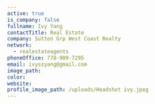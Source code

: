 ```yaml
---
active: true
is_company: false
fullname: Ivy Yang
contactTitle: Real Estate
company: Sutton Grp West Coast Realty
network:
  - realestateagents
phoneOffice: 778-989-7295
email: ivyszyang@gmail.com
image_path:
color:
website:
profile_image_path: /uploads/Headshot ivy.jpeg
---
```



